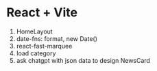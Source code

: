 # React + Vite

1. HomeLayout
2. date-fns: format, new Date()
3. react-fast-marquee
4. load category
5. ask chatgpt with json data to design NewsCard

